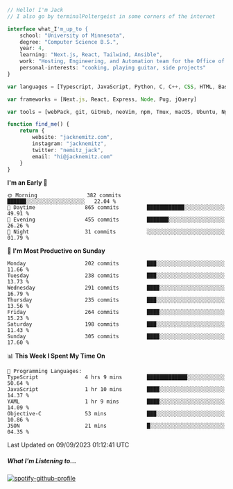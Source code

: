 ```typescript
// Hello! I'm Jack
// I also go by terminalPoltergeist in some corners of the internet

interface what_I'm_up_to {
    school: "University of Minnesota",
    degree: "Computer Science B.S.",
    year: 4,
    learning: "Next.js, React, Tailwind, Ansible",
    work: "Hosting, Engineering, and Automation team for the Office of Information Technology at UMN",
    personal-interests: "cooking, playing guitar, side projects"
}

var languages = [Typescript, JavaScript, Python, C, C++, CSS, HTML, Bash, VimScript]

var frameworks = [Next.js, React, Express, Node, Pug, jQuery]

var tools = [webPack, git, GitHub, neoVim, npm, Tmux, macOS, Ubuntu, Nginx, Ansible, Cloudflare, DigitalOcean]

function find_me() {
    return {
        website: "jacknemitz.com",
        instagram: "jacknemitz",
        twitter: "nemitz_jack",
        email: "hi@jacknemitz.com"
    }
}
```

<!--START_SECTION:waka-->
**I'm an Early 🐤** 

```text
🌞 Morning                382 commits         ██████░░░░░░░░░░░░░░░░░░░   22.04 % 
🌆 Daytime                865 commits         ████████████░░░░░░░░░░░░░   49.91 % 
🌃 Evening                455 commits         ███████░░░░░░░░░░░░░░░░░░   26.26 % 
🌙 Night                  31 commits          ░░░░░░░░░░░░░░░░░░░░░░░░░   01.79 % 
```
📅 **I'm Most Productive on Sunday** 

```text
Monday                   202 commits         ███░░░░░░░░░░░░░░░░░░░░░░   11.66 % 
Tuesday                  238 commits         ███░░░░░░░░░░░░░░░░░░░░░░   13.73 % 
Wednesday                291 commits         ████░░░░░░░░░░░░░░░░░░░░░   16.79 % 
Thursday                 235 commits         ███░░░░░░░░░░░░░░░░░░░░░░   13.56 % 
Friday                   264 commits         ████░░░░░░░░░░░░░░░░░░░░░   15.23 % 
Saturday                 198 commits         ███░░░░░░░░░░░░░░░░░░░░░░   11.43 % 
Sunday                   305 commits         ████░░░░░░░░░░░░░░░░░░░░░   17.60 % 
```


📊 **This Week I Spent My Time On** 

```text
💬 Programming Languages: 
TypeScript               4 hrs 9 mins        █████████████░░░░░░░░░░░░   50.64 % 
JavaScript               1 hr 10 mins        ████░░░░░░░░░░░░░░░░░░░░░   14.37 % 
YAML                     1 hr 9 mins         ████░░░░░░░░░░░░░░░░░░░░░   14.09 % 
Objective-C              53 mins             ███░░░░░░░░░░░░░░░░░░░░░░   10.86 % 
JSON                     21 mins             █░░░░░░░░░░░░░░░░░░░░░░░░   04.35 % 
```


 Last Updated on 09/09/2023 01:12:41 UTC
<!--END_SECTION:waka-->

##### What I'm Listening to...

[![spotify-github-profile](https://spotify-github-profile.vercel.app/api/view?uid=jack.nemitz&cover_image=true&show_offline=true&bar_color=53b14f&bar_color_cover=false&background_color=121212FF)](https://spotify-github-profile.vercel.app/api/view?uid=jack.nemitz&redirect=true)

